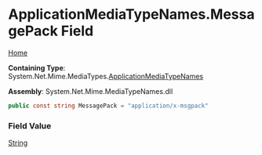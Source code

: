 # ApplicationMediaTypeNames\.MessagePack Field

[Home](../../../README.md)

**Containing Type**: System\.Net\.Mime\.MediaTypes\.[ApplicationMediaTypeNames](../README.md)

**Assembly**: System\.Net\.Mime\.MediaTypeNames\.dll

```csharp
public const string MessagePack = "application/x-msgpack"
```

### Field Value

[String](https://docs.microsoft.com/en-us/dotnet/api/system.string)

